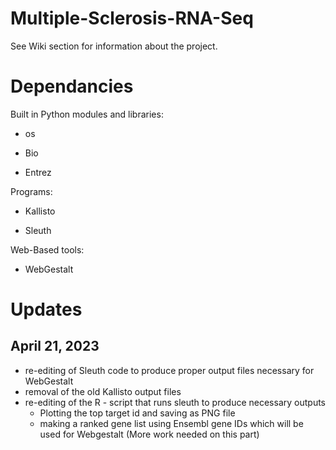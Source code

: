 # Multiple-Sclerosis-RNA-Seq
See Wiki section for information about the project.

# Dependancies
Built in Python modules and libraries:

- os

- Bio

- Entrez

Programs:

- Kallisto 

- Sleuth

Web-Based tools:

- WebGestalt




# Updates

## April 21, 2023

- re-editing of Sleuth code to produce proper output files necessary for WebGestalt
- removal of the old Kallisto output files
- re-editing of the R - script that runs sleuth to produce necessary outputs
  - Plotting the top target id and saving as PNG file 
  - making a ranked gene list using Ensembl gene IDs which will be used for Webgestalt (More work needed on this part)
